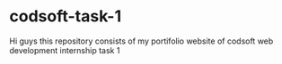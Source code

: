 # codsoft-task-1
Hi guys this repository consists of my portifolio website of codsoft web development internship task 1
